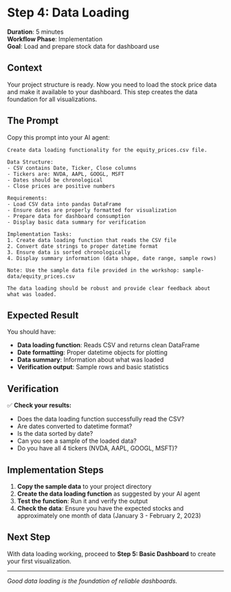 # Step 4: Data Loading

**Duration**: 5 minutes  
**Workflow Phase**: Implementation  
**Goal**: Load and prepare stock data for dashboard use

## Context

Your project structure is ready. Now you need to load the stock price data and make it available to your dashboard. This step creates the data foundation for all visualizations.

## The Prompt

Copy this prompt into your AI agent:

```
Create data loading functionality for the equity_prices.csv file.

Data Structure:
- CSV contains Date, Ticker, Close columns  
- Tickers are: NVDA, AAPL, GOOGL, MSFT
- Dates should be chronological
- Close prices are positive numbers

Requirements:
- Load CSV data into pandas DataFrame
- Ensure dates are properly formatted for visualization
- Prepare data for dashboard consumption
- Display basic data summary for verification

Implementation Tasks:
1. Create data loading function that reads the CSV file
2. Convert date strings to proper datetime format
3. Ensure data is sorted chronologically
4. Display summary information (data shape, date range, sample rows)

Note: Use the sample data file provided in the workshop: sample-data/equity_prices.csv

The data loading should be robust and provide clear feedback about what was loaded.
```

## Expected Result

You should have:
- **Data loading function**: Reads CSV and returns clean DataFrame
- **Date formatting**: Proper datetime objects for plotting
- **Data summary**: Information about what was loaded
- **Verification output**: Sample rows and basic statistics

## Verification

✅ **Check your results:**
- Does the data loading function successfully read the CSV?
- Are dates converted to datetime format?
- Is the data sorted by date?
- Can you see a sample of the loaded data?
- Do you have all 4 tickers (NVDA, AAPL, GOOGL, MSFT)?

## Implementation Steps

1. **Copy the sample data** to your project directory
2. **Create the data loading function** as suggested by your AI agent
3. **Test the function**: Run it and verify the output
4. **Check the data**: Ensure you have the expected stocks and approximately one month of data (January 3 - February 2, 2023)

## Next Step

With data loading working, proceed to **Step 5: Basic Dashboard** to create your first visualization.

---
*Good data loading is the foundation of reliable dashboards.*